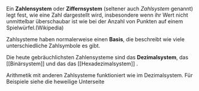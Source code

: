 Ein **Zahlensystem** oder **Ziffernsystem** (seltener auch _Zahlsystem_ genannt) legt fest, wie eine Zahl dargestellt wird, insbesondere wenn ihr Wert nicht unmittelbar überschaubar ist wie bei der Anzahl von Punkten auf einem Spielwürfel.(Wikipedia)

Zahlsysteme haben normalerweise einen **Basis**, die beschreibt wie viele unterschiedliche Zahlsymbole es gibt.

Die heute gebräuchlichsten Zahlensysteme sind das **Dezimalsystem**, das [[Binärsystem]] und das das [[Hexadezimalsystem]] . 

Arithmetik mit anderen Zahlsysteme funktioniert wie im Dezimalsystem. Für Beispiele siehe die heweilige Unterseite

